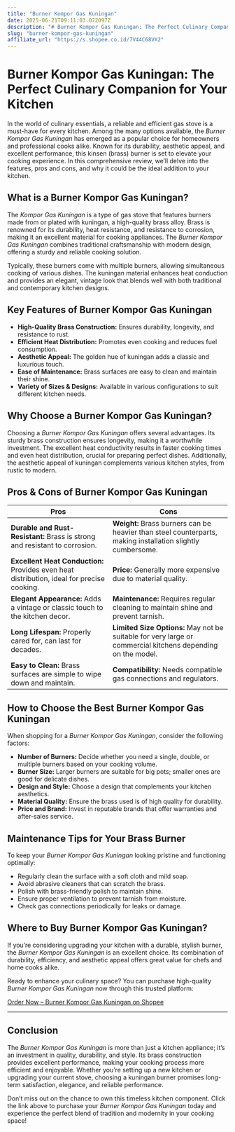 ```yaml
---
title: "Burner Kompor Gas Kuningan"
date: 2025-06-21T09:11:03.072097Z
description: "# Burner Kompor Gas Kuningan: The Perfect Culinary Companion for Your Kitchen..."
slug: "burner-kompor-gas-kuningan"
affiliate_url: "https://s.shopee.co.id/7V44C68VX2"
---
```

# Burner Kompor Gas Kuningan: The Perfect Culinary Companion for Your Kitchen

In the world of culinary essentials, a reliable and efficient gas stove is a must-have for every kitchen. Among the many options available, the *Burner Kompor Gas Kuningan* has emerged as a popular choice for homeowners and professional cooks alike. Known for its durability, aesthetic appeal, and excellent performance, this kinsen (brass) burner is set to elevate your cooking experience. In this comprehensive review, we’ll delve into the features, pros and cons, and why it could be the ideal addition to your kitchen.

## What is a Burner Kompor Gas Kuningan?

The *Kompor Gas Kuningan* is a type of gas stove that features burners made from or plated with kuningan, a high-quality brass alloy. Brass is renowned for its durability, heat resistance, and resistance to corrosion, making it an excellent material for cooking appliances. The *Burner Kompor Gas Kuningan* combines traditional craftsmanship with modern design, offering a sturdy and reliable cooking solution.

Typically, these burners come with multiple burners, allowing simultaneous cooking of various dishes. The kuningan material enhances heat conduction and provides an elegant, vintage look that blends well with both traditional and contemporary kitchen designs.

## Key Features of Burner Kompor Gas Kuningan

- **High-Quality Brass Construction:** Ensures durability, longevity, and resistance to rust.
- **Efficient Heat Distribution:** Promotes even cooking and reduces fuel consumption.
- **Aesthetic Appeal:** The golden hue of kuningan adds a classic and luxurious touch.
- **Ease of Maintenance:** Brass surfaces are easy to clean and maintain their shine.
- **Variety of Sizes & Designs:** Available in various configurations to suit different kitchen needs.

## Why Choose a Burner Kompor Gas Kuningan?

Choosing a *Burner Kompor Gas Kuningan* offers several advantages. Its sturdy brass construction ensures longevity, making it a worthwhile investment. The excellent heat conductivity results in faster cooking times and even heat distribution, crucial for preparing perfect dishes. Additionally, the aesthetic appeal of kuningan complements various kitchen styles, from rustic to modern.

## Pros & Cons of Burner Kompor Gas Kuningan

| **Pros** | **Cons** |
|------------|--------------|
| **Durable and Rust-Resistant:** Brass is strong and resistant to corrosion. | **Weight:** Brass burners can be heavier than steel counterparts, making installation slightly cumbersome. |
| **Excellent Heat Conduction:** Provides even heat distribution, ideal for precise cooking. | **Price:** Generally more expensive due to material quality. |
| **Elegant Appearance:** Adds a vintage or classic touch to the kitchen decor. | **Maintenance:** Requires regular cleaning to maintain shine and prevent tarnish. |
| **Long Lifespan:** Properly cared for, can last for decades. | **Limited Size Options:** May not be suitable for very large or commercial kitchens depending on the model. |
| **Easy to Clean:** Brass surfaces are simple to wipe down and maintain. | **Compatibility:** Needs compatible gas connections and regulators. |

## How to Choose the Best Burner Kompor Gas Kuningan

When shopping for a *Burner Kompor Gas Kuningan*, consider the following factors:
- **Number of Burners:** Decide whether you need a single, double, or multiple burners based on your cooking volume.
- **Burner Size:** Larger burners are suitable for big pots; smaller ones are good for delicate dishes.
- **Design and Style:** Choose a design that complements your kitchen aesthetics.
- **Material Quality:** Ensure the brass used is of high quality for durability.
- **Price and Brand:** Invest in reputable brands that offer warranties and after-sales service.

## Maintenance Tips for Your Brass Burner

To keep your *Burner Kompor Gas Kuningan* looking pristine and functioning optimally:
- Regularly clean the surface with a soft cloth and mild soap.
- Avoid abrasive cleaners that can scratch the brass.
- Polish with brass-friendly polish to maintain shine.
- Ensure proper ventilation to prevent tarnish from moisture.
- Check gas connections periodically for leaks or damage.

## Where to Buy Burner Kompor Gas Kuningan?

If you’re considering upgrading your kitchen with a durable, stylish burner, the *Burner Kompor Gas Kuningan* is an excellent choice. Its combination of durability, efficiency, and aesthetic appeal offers great value for chefs and home cooks alike.

Ready to enhance your culinary space? You can purchase high-quality *Burner Kompor Gas Kuningan* now through this trusted platform:

[Order Now – Burner Kompor Gas Kuningan on Shopee](https://s.shopee.co.id/7V44C68VX2)

---

## Conclusion

The *Burner Kompor Gas Kuningan* is more than just a kitchen appliance; it’s an investment in quality, durability, and style. Its brass construction provides excellent performance, making your cooking process more efficient and enjoyable. Whether you’re setting up a new kitchen or upgrading your current stove, choosing a kuningan burner promises long-term satisfaction, elegance, and reliable performance.

Don’t miss out on the chance to own this timeless kitchen component. Click the link above to purchase your *Burner Kompor Gas Kuningan* today and experience the perfect blend of tradition and modernity in your cooking space!